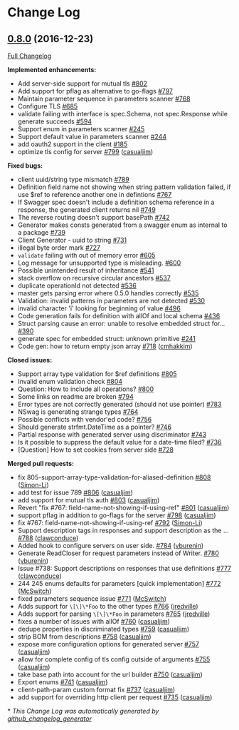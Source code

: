 # Change Log

## [0.8.0](https://github.com/saturn4er/go-swagger/tree/0.8.0) (2016-12-23)
[Full Changelog](https://github.com/saturn4er/go-swagger/compare/0.7.4...0.8.0)

**Implemented enhancements:**

- Add server-side support for mutual tls [\#802](https://github.com/saturn4er/go-swagger/issues/802)
- Add support for pflag as alternative to go-flags [\#797](https://github.com/saturn4er/go-swagger/issues/797)
- Maintain parameter sequence in parameters scanner [\#768](https://github.com/saturn4er/go-swagger/issues/768)
- Configure TLS [\#685](https://github.com/saturn4er/go-swagger/issues/685)
- validate failing with interface is spec.Schema, not spec.Response while generate succeeds [\#594](https://github.com/saturn4er/go-swagger/issues/594)
- Support enum in parameters scanner [\#245](https://github.com/saturn4er/go-swagger/issues/245)
- Support default value in parameters scanner [\#244](https://github.com/saturn4er/go-swagger/issues/244)
- add oauth2 support in the client [\#185](https://github.com/saturn4er/go-swagger/issues/185)
- optimize tls config for server [\#799](https://github.com/saturn4er/go-swagger/pull/799) ([casualjim](https://github.com/casualjim))

**Fixed bugs:**

- client uuid/string type mismatch [\#789](https://github.com/saturn4er/go-swagger/issues/789)
- Definition field name not showing when string pattern validation failed, if use $ref to reference another one in defintions  [\#767](https://github.com/saturn4er/go-swagger/issues/767)
- If Swagger spec doesn't include a definition schema reference in a response, the generated client returns nil [\#749](https://github.com/saturn4er/go-swagger/issues/749)
- The reverse routing doesn't support basePath [\#742](https://github.com/saturn4er/go-swagger/issues/742)
- Generator makes consts generated from a swagger enum as internal to a package [\#739](https://github.com/saturn4er/go-swagger/issues/739)
- Client Generator - uuid to string [\#731](https://github.com/saturn4er/go-swagger/issues/731)
-  illegal byte order mark [\#727](https://github.com/saturn4er/go-swagger/issues/727)
- `validate` failing with out of memory error [\#605](https://github.com/saturn4er/go-swagger/issues/605)
- Log message for unsupported type is misleading. [\#600](https://github.com/saturn4er/go-swagger/issues/600)
- Possible unintended result of inheritance [\#541](https://github.com/saturn4er/go-swagger/issues/541)
- stack overflow on recursive circular ancestors [\#537](https://github.com/saturn4er/go-swagger/issues/537)
- duplicate operationId not detected [\#536](https://github.com/saturn4er/go-swagger/issues/536)
- master gets parsing error where 0.5.0 handles correctly [\#535](https://github.com/saturn4er/go-swagger/issues/535)
- Validation: invalid patterns in parameters are not detected [\#530](https://github.com/saturn4er/go-swagger/issues/530)
- invalid character 'ï' looking for beginning of value [\#496](https://github.com/saturn4er/go-swagger/issues/496)
- Code generation fails for definition with allOf and local schema [\#436](https://github.com/saturn4er/go-swagger/issues/436)
- Struct parsing cause an error: unable to resolve embedded struct for... [\#390](https://github.com/saturn4er/go-swagger/issues/390)
- generate spec for embedded struct: unknown primitive  [\#241](https://github.com/saturn4er/go-swagger/issues/241)
- Code gen: how to return empty json array [\#718](https://github.com/saturn4er/go-swagger/pull/718) ([cmhakkim](https://github.com/cmhakkim))

**Closed issues:**

- Support array type validation for $ref definitions [\#805](https://github.com/saturn4er/go-swagger/issues/805)
- Invalid enum validation check [\#804](https://github.com/saturn4er/go-swagger/issues/804)
- Question: How to include all operations? [\#800](https://github.com/saturn4er/go-swagger/issues/800)
- Some links on readme are broken [\#794](https://github.com/saturn4er/go-swagger/issues/794)
- Error types are not correctly generated \(should not use pointer\) [\#783](https://github.com/saturn4er/go-swagger/issues/783)
- NSwag is generating strange types [\#764](https://github.com/saturn4er/go-swagger/issues/764)
- Possible conflicts with vendor'ed code? [\#756](https://github.com/saturn4er/go-swagger/issues/756)
- Should generate strfmt.DateTime as a pointer?  [\#746](https://github.com/saturn4er/go-swagger/issues/746)
- Partial response with generated server using discriminator [\#743](https://github.com/saturn4er/go-swagger/issues/743)
- Is it possible to suppress the default value for a date-time filed? [\#736](https://github.com/saturn4er/go-swagger/issues/736)
- \[Question\] How to set cookies from server side [\#728](https://github.com/saturn4er/go-swagger/issues/728)

**Merged pull requests:**

- fix 805-support-array-type-validation-for-aliased-definition [\#808](https://github.com/saturn4er/go-swagger/pull/808) ([Simon-Li](https://github.com/Simon-Li))
- add test for issue 789 [\#806](https://github.com/saturn4er/go-swagger/pull/806) ([casualjim](https://github.com/casualjim))
- add support for mutual tls auth [\#803](https://github.com/saturn4er/go-swagger/pull/803) ([casualjim](https://github.com/casualjim))
- Revert "fix \#767: field-name-not-showing-if-using-ref" [\#801](https://github.com/saturn4er/go-swagger/pull/801) ([casualjim](https://github.com/casualjim))
- support pflag in addition to go-flags for the server [\#798](https://github.com/saturn4er/go-swagger/pull/798) ([casualjim](https://github.com/casualjim))
- fix \#767: field-name-not-showing-if-using-ref [\#792](https://github.com/saturn4er/go-swagger/pull/792) ([Simon-Li](https://github.com/Simon-Li))
- Support description tags in responses and support description as the … [\#788](https://github.com/saturn4er/go-swagger/pull/788) ([clawconduce](https://github.com/clawconduce))
- Added hook to configure servers on user side. [\#784](https://github.com/saturn4er/go-swagger/pull/784) ([vburenin](https://github.com/vburenin))
- Generate ReadCloser for request parameters instead of Writer. [\#780](https://github.com/saturn4er/go-swagger/pull/780) ([vburenin](https://github.com/vburenin))
- Issue \#738: Support descriptions on responses that use definitions [\#777](https://github.com/saturn4er/go-swagger/pull/777) ([clawconduce](https://github.com/clawconduce))
- 244 245 enums defaults for parameters \[quick implementation\] [\#772](https://github.com/saturn4er/go-swagger/pull/772) ([McSwitch](https://github.com/McSwitch))
- fixed parameters sequence issue [\#771](https://github.com/saturn4er/go-swagger/pull/771) ([McSwitch](https://github.com/McSwitch))
- Adds support for `\[\]\*Foo` to the other types [\#766](https://github.com/saturn4er/go-swagger/pull/766) ([jredville](https://github.com/jredville))
- Adds support for parsing `\[\]\*Foo` in parameters [\#765](https://github.com/saturn4er/go-swagger/pull/765) ([jredville](https://github.com/jredville))
- fixes a number of issues with allOf [\#760](https://github.com/saturn4er/go-swagger/pull/760) ([casualjim](https://github.com/casualjim))
- dedupe properties in discriminated types [\#759](https://github.com/saturn4er/go-swagger/pull/759) ([casualjim](https://github.com/casualjim))
- strip BOM from descriptions [\#758](https://github.com/saturn4er/go-swagger/pull/758) ([casualjim](https://github.com/casualjim))
- expose more configuration options for generated server [\#757](https://github.com/saturn4er/go-swagger/pull/757) ([casualjim](https://github.com/casualjim))
- allow for complete config of tls config outside of arguments [\#755](https://github.com/saturn4er/go-swagger/pull/755) ([casualjim](https://github.com/casualjim))
- take base path into account for the url builder [\#750](https://github.com/saturn4er/go-swagger/pull/750) ([casualjim](https://github.com/casualjim))
- Export enums [\#741](https://github.com/saturn4er/go-swagger/pull/741) ([casualjim](https://github.com/casualjim))
- client-path-param custom format fix [\#737](https://github.com/saturn4er/go-swagger/pull/737) ([casualjim](https://github.com/casualjim))
- add support for overriding http client per request [\#735](https://github.com/saturn4er/go-swagger/pull/735) ([casualjim](https://github.com/casualjim))


\* *This Change Log was automatically generated by [github_changelog_generator](https://github.com/skywinder/Github-Changelog-Generator)*
